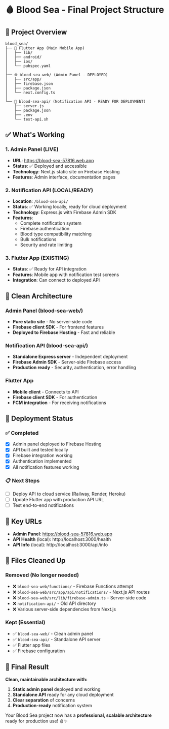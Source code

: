 # 🩸 Blood Sea - Final Project Structure

## 📁 Project Overview

```
blood_sea/
├── 📱 Flutter App (Main Mobile App)
│   ├── lib/
│   ├── android/
│   ├── ios/
│   └── pubspec.yaml
│
├── 🌐 blood-sea-web/ (Admin Panel - DEPLOYED)
│   ├── src/app/
│   ├── firebase.json
│   ├── package.json
│   └── next.config.ts
│
└── 🚀 blood-sea-api/ (Notification API - READY FOR DEPLOYMENT)
    ├── server.js
    ├── package.json
    ├── .env
    └── test-api.sh
```

## ✅ What's Working

### 1. Admin Panel (LIVE)
- **URL**: https://blood-sea-57816.web.app
- **Status**: ✅ Deployed and accessible
- **Technology**: Next.js static site on Firebase Hosting
- **Features**: Admin interface, documentation pages

### 2. Notification API (LOCAL/READY)
- **Location**: `/blood-sea-api/`
- **Status**: ✅ Working locally, ready for cloud deployment
- **Technology**: Express.js with Firebase Admin SDK
- **Features**: 
  - Complete notification system
  - Firebase authentication
  - Blood type compatibility matching
  - Bulk notifications
  - Security and rate limiting

### 3. Flutter App (EXISTING)
- **Status**: ✅ Ready for API integration
- **Features**: Mobile app with notification test screens
- **Integration**: Can connect to deployed API

## 🔧 Clean Architecture

### Admin Panel (blood-sea-web/)
- **Pure static site** - No server-side code
- **Firebase client SDK** - For frontend features
- **Deployed to Firebase Hosting** - Fast and reliable

### Notification API (blood-sea-api/)
- **Standalone Express server** - Independent deployment
- **Firebase Admin SDK** - Server-side Firebase access
- **Production ready** - Security, authentication, error handling

### Flutter App
- **Mobile client** - Connects to API
- **Firebase client SDK** - For authentication
- **FCM integration** - For receiving notifications

## 🚀 Deployment Status

### ✅ Completed
- [x] Admin panel deployed to Firebase Hosting
- [x] API built and tested locally
- [x] Firebase integration working
- [x] Authentication implemented
- [x] All notification features working

### 📋 Next Steps
- [ ] Deploy API to cloud service (Railway, Render, Heroku)
- [ ] Update Flutter app with production API URL
- [ ] Test end-to-end notifications

## 🔗 Key URLs

- **Admin Panel**: https://blood-sea-57816.web.app
- **API Health** (local): http://localhost:3000/health
- **API Info** (local): http://localhost:3000/api/info

## 📝 Files Cleaned Up

### Removed (No longer needed)
- ❌ `blood-sea-web/functions/` - Firebase Functions attempt
- ❌ `blood-sea-web/src/app/api/notifications/` - Next.js API routes
- ❌ `blood-sea-web/src/lib/firebase-admin.ts` - Server-side code
- ❌ `notification-api/` - Old API directory
- ❌ Various server-side dependencies from Next.js

### Kept (Essential)
- ✅ `blood-sea-web/` - Clean admin panel
- ✅ `blood-sea-api/` - Standalone API server
- ✅ Flutter app files
- ✅ Firebase configuration

## 🎯 Final Result

**Clean, maintainable architecture with:**
1. **Static admin panel** deployed and working
2. **Standalone API** ready for any cloud deployment
3. **Clear separation** of concerns
4. **Production-ready** notification system

Your Blood Sea project now has a **professional, scalable architecture** ready for production use! 🩸✨
